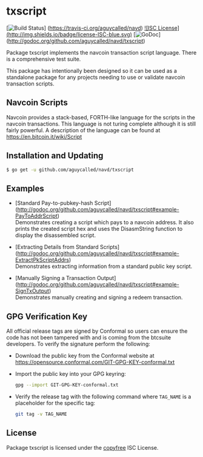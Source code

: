 txscript
========

[![Build Status](https://travis-ci.org/aguycalled/navd.png?branch=master)]
(https://travis-ci.org/aguycalled/navd) [![ISC License]
(http://img.shields.io/badge/license-ISC-blue.svg)](http://copyfree.org)
[![GoDoc](https://godoc.org/github.com/aguycalled/navd/txscript?status.png)]
(http://godoc.org/github.com/aguycalled/navd/txscript)

Package txscript implements the navcoin transaction script language.  There is
a comprehensive test suite.

This package has intentionally been designed so it can be used as a standalone
package for any projects needing to use or validate navcoin transaction scripts.

## Navcoin Scripts

Navcoin provides a stack-based, FORTH-like language for the scripts in
the navcoin transactions.  This language is not turing complete
although it is still fairly powerful.  A description of the language
can be found at https://en.bitcoin.it/wiki/Script

## Installation and Updating

```bash
$ go get -u github.com/aguycalled/navd/txscript
```

## Examples

* [Standard Pay-to-pubkey-hash Script]
  (http://godoc.org/github.com/aguycalled/navd/txscript#example-PayToAddrScript)  
  Demonstrates creating a script which pays to a navcoin address.  It also
  prints the created script hex and uses the DisasmString function to display
  the disassembled script.

* [Extracting Details from Standard Scripts]
  (http://godoc.org/github.com/aguycalled/navd/txscript#example-ExtractPkScriptAddrs)  
  Demonstrates extracting information from a standard public key script.

* [Manually Signing a Transaction Output]
  (http://godoc.org/github.com/aguycalled/navd/txscript#example-SignTxOutput)  
  Demonstrates manually creating and signing a redeem transaction.

## GPG Verification Key

All official release tags are signed by Conformal so users can ensure the code
has not been tampered with and is coming from the btcsuite developers.  To
verify the signature perform the following:

- Download the public key from the Conformal website at
  https://opensource.conformal.com/GIT-GPG-KEY-conformal.txt

- Import the public key into your GPG keyring:
  ```bash
  gpg --import GIT-GPG-KEY-conformal.txt
  ```

- Verify the release tag with the following command where `TAG_NAME` is a
  placeholder for the specific tag:
  ```bash
  git tag -v TAG_NAME
  ```

## License

Package txscript is licensed under the [copyfree](http://copyfree.org) ISC
License.
